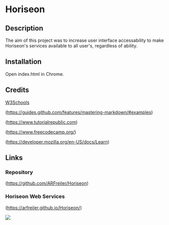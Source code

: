 # Horiseon

## Description

The aim of this project was to increase user interface accessability to make Horiseon's services available to all user's, regardless of ability.

## Installation

Open index.html in Chrome.

## Credits

[W3Schools](https://www.w3schools.com)

(https://guides.github.com/features/mastering-markdown/#examples)

(https://www.tutorialrepublic.com)

(https://www.freecodecamp.org/)

(https://developer.mozilla.org/en-US/docs/Learn)

## Links

### Repository

(https://github.com/ARFreiler/Horiseon)

### Horiseon Web Services

(https://arfreiler.github.io/Horiseon/)

![](https://user-images.githubusercontent.com/75546695/110222829-393cff80-7ea3-11eb-9bac-79e2f6ada8ed.png)
